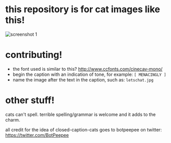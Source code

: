 # this repository is for cat images like this!
![screenshot 1](https://raw.githubusercontent.com/GJ-u/closed-caption-cats/master/letschat.jpg)

# contributing!
- the font used is similar to this? http://www.ccfonts.com/cinecav-mono/
- begin the caption with an indication of tone, for example: ```[ MENACINGLY ]```
- name the image after the text in the caption, such as: ```letschat.jpg```

# other stuff!
cats can't spell. terrible spelling/grammar is welcome and it adds to the charm.

all credit for the idea of closed-caption-cats goes to botpeepee on twitter: https://twitter.com/BotPeepee
